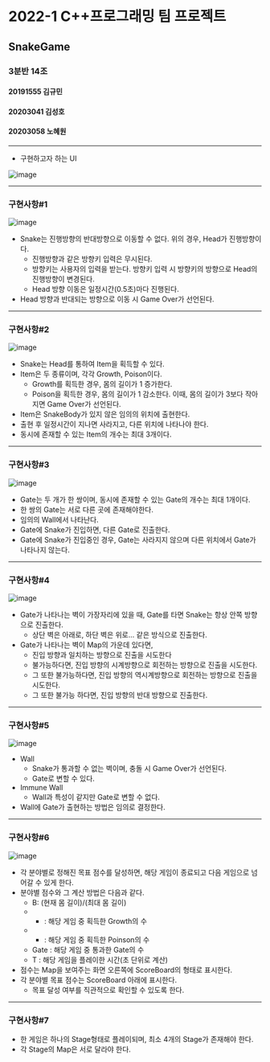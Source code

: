 # 2022-1 C++프로그래밍 팀 프로젝트
## SnakeGame

### 3분반 14조
#### 20191555 김규민
#### 20203041 김성호
#### 20203058 노혜원

---
* 구현하고자 하는 UI

![image](https://user-images.githubusercontent.com/55120768/171079283-c9e52a0f-e261-4c2e-be73-d7e1fea0d921.png)

---
### 구현사항#1
![image](https://user-images.githubusercontent.com/55120768/171079810-99ecfed6-a38d-45a2-a17c-e1b40c2a2b88.png)
* Snake는 진행방향의 반대방향으로 이동할 수 없다. 위의 경우, Head가 진행방향이다.
    * 진행방향과 같은 방향키 입력은 무시된다.
    * 방향키는 사용자의 입력을 받는다. 방향키 입력 시 방향키의 방향으로 Head의 진행방향이 변경된다.
    * Head 방향 이동은 일정시간(0.5초)마다 진행된다.
* Head 방향과 반대되는 방향으로 이동 시 Game Over가 선언된다.
---
### 구현사항#2
![image](https://user-images.githubusercontent.com/55120768/171080581-dd612324-97e4-4e6f-bce2-bf664f15de63.png)
* Snake는 Head를 통하여 Item을 획득할 수 있다.
* Item은 두 종류이며, 각각 Growth, Poison이다.
    * Growth를 획득한 경우, 몸의 길이가 1 증가한다.
    * Poison을 획득한 경우, 몸의 길이가 1 감소한다. 이때, 몸의 길이가 3보다 작아지면 Game Over가 선언된다.
* Item은 SnakeBody가 있지 않은 임의의 위치에 출현한다.
* 출현 후 일정시간이 지나면 사라지고, 다른 위치에 나타나야 한다.
* 동시에 존재할 수 있는 Item의 개수는 최대 3개이다.
---
### 구현사항#3
![image](https://user-images.githubusercontent.com/55120768/171081375-136d5b33-bdaf-4ae3-9719-84e3be3efa7a.png)
* Gate는 두 개가 한 쌍이며, 동시에 존재할 수 있는 Gate의 개수는 최대 1개이다.
* 한 쌍의 Gate는 서로 다른 곳에 존재해야한다.
* 임의의 Wall에서 나타난다.
* Gate에 Snake가 진입하면, 다른 Gate로 진출한다.
* Gate에 Snake가 진입중인 경우, Gate는 사라지지 않으며 다른 위치에서 Gate가 나타나지 않는다.
---
### 구현사항#4
![image](https://user-images.githubusercontent.com/55120768/171081913-37fcbe89-8c75-4094-b3f2-97bea56a2fe2.png)
* Gate가 나타나는 벽이 가장자리에 있을 때, Gate를 타면 Snake는 항상 안쪽 방향으로 진출한다.
    * 상단 벽은 아래로, 하단 벽은 위로... 같은 방식으로 진출한다.
* Gate가 나타나는 벽이 Map의 가운데 있다면,
    * 진입 방향과 일치하는 방향으로 진출을 시도한다
    * 불가능하다면, 진입 방향의 시계방향으로 회전하는 방향으로 진출을 시도한다.
    * 그 또한 불가능하다면, 진입 방향의 역시계방향으로 회전하는 방향으로 진출을 시도한다.
    * 그 또한 불가능 하다면, 진입 방향의 반대 방향으로 진출한다.
---
### 구현사항#5
![image](https://user-images.githubusercontent.com/55120768/171082731-ba4e27bb-0026-46e8-ba96-d83c80a20474.png)
* Wall
    * Snake가 통과할 수 없는 벽이며, 충돌 시 Game Over가 선언된다.
    * Gate로 변할 수 있다.
* Immune Wall
    * Wall과 특성이 같지만 Gate로 변할 수 없다.
* Wall에 Gate가 출현하는 방법은 임의로 결정한다.
---
### 구현사항#6
![image](https://user-images.githubusercontent.com/55120768/171084799-be8ef67a-e06d-41e8-b362-1fefb00d5560.png)
* 각 분야별로 정해진 목표 점수를 달성하면, 해당 게임이 종료되고 다음 게임으로 넘어갈 수 있게 한다.
* 분야별 점수와 그 계산 방법은 다음과 같다.
    * B: (현재 몸 길이)/(최대 몸 길이)
    * + : 해당 게임 중 획득한 Growth의 수
    * - : 해당 게임 중 획득한 Poinson의 수
    * Gate : 해당 게임 중 통과한 Gate의 수
    * T : 해당 게임을 플레이한 시간(초 단위로 계산)
* 점수는 Map을 보여주는 화면 오른쪽에 ScoreBoard의 형태로 표시한다.
* 각 분야별 목표 점수는 ScoreBoard 아래에 표시한다.
    * 목표 달성 여부를 직관적으로 확인할 수 있도록 한다.
---
### 구현사항#7
* 한 게임은 하나의 Stage형태로 플레이되며, 최소 4개의 Stage가 존재해야 한다.
* 각 Stage의 Map은 서로 달라야 한다.
